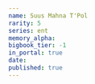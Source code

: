 ```yaml
---
name: Suus Mahna T'Pol
rarity: 5
series: ent
memory_alpha:
bigbook_tier: -1
in_portal: true
date:
published: true
---
```



